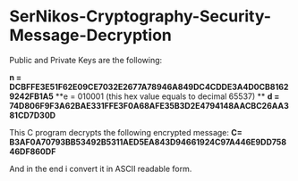 # SerNikos-Cryptography-Security-Message-Decryption

Public and Private Keys are the following:

**n = DCBFFE3E51F62E09CE7032E2677A78946A849DC4CDDE3A4D0CB81629242FB1A5**
**e = 010001 (this hex value equals to decimal 65537) **
**d = 74D806F9F3A62BAE331FFE3F0A68AFE35B3D2E4794148AACBC26AA381CD7D30D**

This C program decrypts the following encrypted message: 
**C= B3AF0A70793BB53492B5311AED5EA843D94661924C97A446E9DD75846DF860DF**

And in the end i convert it in ASCII readable form.
